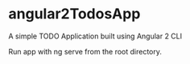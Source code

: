 # angular2TodosApp

A simple TODO Application built using Angular 2 CLI
 
 Run app with ng serve from the root directory.
